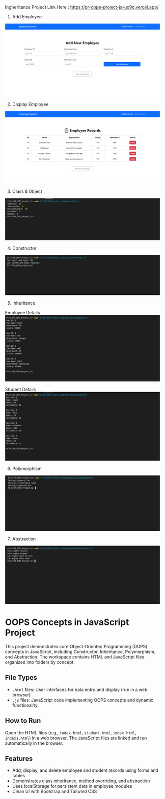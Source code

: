 Ingheritance Project Link Here : https://pr-oops-project-js-ux9q.vercel.app/

1. Add Employee

![alt text](./output/add_employee.png)

2. Display Employee

![alt text](./output/displaydata.png)

3. Class & Object 

![alt text](./output/class_object.png)

4. Constructor  

![alt text](./output/Constructor.png)

5. Inheritance

Employee Details
![alt text](./output/employee.png)

Student Details
![alt text](./output/student.png)

6. Polymorphism

![alt text](./output/polymorphism.png)

7. Abstraction

![alt text](./output/abstraction.png)

# OOPS Concepts in JavaScript Project

This project demonstrates core Object-Oriented Programming (OOPS) concepts in JavaScript, including Constructor, Inheritance, Polymorphism, and Abstraction. The workspace contains HTML and JavaScript files organized into folders by concept.

## File Types
- `.html` files: User interfaces for data entry and display (run in a web browser)
- `.js` files: JavaScript code implementing OOPS concepts and dynamic functionality

## How to Run
Open the HTML files (e.g., `index.html`, `student.html`, `index.html`, `index1.html`) in a web browser. The JavaScript files are linked and run automatically in the browser.

## Features
- Add, display, and delete employee and student records using forms and tables
- Demonstrates class inheritance, method overriding, and abstraction
- Uses localStorage for persistent data in employee modules
- Clean UI with Bootstrap and Tailwind CSS
